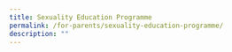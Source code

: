 ```yaml
---
title: Sexuality Education Programme
permalink: /for-parents/sexuality-education-programme/
description: ""
---
```

